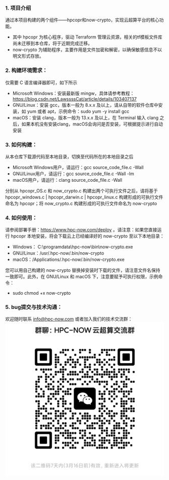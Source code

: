 ### 1. 项目介绍
通过本项目构建的两个组件——hpcopr和now-crypto，实现云超算平台的核心功能。
- 其中 hpcopr 为核心程序，驱动 Terraform 管理云资源，相关的tf模板文件库尚未迁移到本仓库，将于近期完成迁移。
- now-crypto 为辅助程序，主要作用是文件加密和解密，以确保敏感信息不以明文形式存放。

### 2. 构建环境需求：
仅需要 C 语言编译器即可，如下所示

- Microsoft Windows：安装最新版 mingw，具体请参考教程：https://blog.csdn.net/LawssssCat/article/details/103407137
- GNU/Linux：安装 gcc，版本一般为 8.x.x 及以上，请从自带的软件仓库中安装，如 yum 或者 apt，示例命令：sudo yum -y install gcc
- macOS：安装 clang，版本一般为 13.x.x 及以上，在 Terminal 输入 clang 之后，如果本机没有安装clang，macOS会询问是否安装，可根据提示进行自动安装

### 3. 如何构建：
从本仓库下载源代码至本地目录，切换至代码所在的本地目录之后
- Microsoft Windows用户，请运行：gcc source_code_file.c -Wall
- GNU/Linux用户，请运行：gcc source_code_file.c -Wall -lm
- macOS用户，请运行：clang source_code_file.c -Wall

分别从 hpcopr_OS.c 和 now_crypto.c 构建出两个可执行文件之后，请将基于 hpcopr_windows.c | hpcopr_darwin.c | hpcopr_linux.c 构建形成的可执行文件命名为 hpcopr；将 now_crypto.c 构建形成的可执行文件命名为 now-crypto

### 4. 如何使用：
请参阅部署手册：https://www.hpc-now.com/deploy 。请注意：如果您直接运行 hpcopr 本地安装，将会下载云上已经编译好的 now-crypto 至以下本地目录：

- Windows： C:\programdata\hpc-now\bin\now-crypto.exe
- GNU/Linux：/usr/.hpc-now/.bin/now-crypto
- macOS：/Applications/.hpc-now/.bin/now-crypto.exe

您可以用自己构建的 now-crypto 替换掉安装时下载的文件，请注意文件名保持一致即可。此外，在 GNU/Linux 和 macOS 下，注意要赋予可执行权限，示例命令： 
- sudo chmod +x now-crypto
### 5. bug提交与技术沟通：
欢迎随时联系 info@hpc-now.com
或者加入我们的技术交流群：
![输入图片说明](Group_QR_Code.jpg)